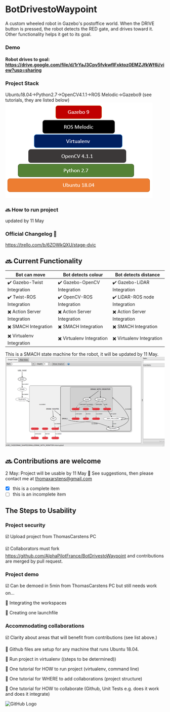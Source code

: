 # BotDrivestoWaypoint

A custom wheeled robot in Gazebo's postoffice world. When the DRIVE button is pressed, the robot detects the RED gate, and drives toward it. Other functionality helps it get to its goal.

### Demo
#### Robot drives to goal: https://drive.google.com/file/d/1rYaJ3Cpv5fvkwflFxktoz0EMZJfkWf6i/view?usp=sharing

### Project Stack
Ubuntu18.04->Python2.7->OpenCV4.1.1->ROS Melodic->Gazebo9 (see tutorials, they are listed below)
![BotWaypointStack](/BotWaypointStack.PNG)

### :soon: How to run project
updated by 11 May 

### Official Changelog :sunflower:
https://trello.com/b/6ZOWkQXU/stage-dvic

## :soon: Current Functionality


| Bot can move  | Bot detects colour  | Bot detects distance |
| ------------- | ------------- | ------------- |
| :heavy_check_mark: Gazebo-Twist Integration  | :heavy_check_mark: Gazebo-OpenCV Integration  | :heavy_check_mark: Gazebo-LiDAR Integration  |
| :heavy_check_mark: Twist-ROS Integration  | :heavy_check_mark: OpenCV-ROS Integration  | :heavy_check_mark: LiDAR-ROS node Integration  |
| :heavy_multiplication_x: Action Server Integration  | :heavy_multiplication_x: Action Server Integration  | :heavy_multiplication_x: Action Server Integration  |
| :heavy_multiplication_x: SMACH Integration  | :heavy_multiplication_x: SMACH Integration  | :heavy_multiplication_x: SMACH Integration  |
| :heavy_multiplication_x: Virtualenv Integration  | :heavy_multiplication_x: Virtualenv Integration  | :heavy_multiplication_x: Virtualenv Integration  |

This is a SMACH state machine for the robot, it will be updated by 11 May.
![GitHub Logo](/images/state_machine.png)

## :soon: Contributions are welcome
2 May: Project will be usable by 11 May :sunflower:
See suggestions, then please contact me at thomaxarstens@gmail.com
- [x] this is a complete item
- [ ] this is an incomplete item

## The Steps to Usability

### Project security
:ballot_box_with_check: Upload project from ThomasCarstens PC

:ballot_box_with_check: Collaborators must fork https://github.com/AlphaPilotFrance/BotDrivestoWaypoint and contributions are merged by pull request.

### Project demo
:ballot_box_with_check: Can be demoed in 5min from ThomasCarstens PC but still needs work on...

:black_square_button: Integrating the workspaces

:black_square_button: Creating one launchfile

### Accommodating collaborations
:ballot_box_with_check: Clarity about areas that will benefit from contributions (see list above.)

:black_square_button: Github files are setup for any machine that runs Ubuntu 18.04.

:black_square_button: Run project in virtualenv ((steps to be determined))

:black_square_button: One tutorial for HOW to run project (virtualenv, command line)

:black_square_button: One tutorial for WHERE to add collaborations (project structure)

:black_square_button: One tutorial for HOW to collaborate (Github, Unit Tests e.g. does it work and does it integrate)

![GitHub Logo](/images/0NSBKZe.gif)




